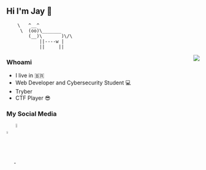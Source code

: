  ## Hi I'm Jay 👋
        \   ^__^
         \  (oo)\_______
            (__)\       )\/\
                ||----w |
                ||     ||

<img align="right" src="https://github-readme-stats.vercel.app/api?username=JaySant&show_icons=false&theme=nord"/>
  
### Whoami
- I live in :brazil:
- Web Developer and Cybersecurity Student 💻
- Tryber <img src="https://avatars.githubusercontent.com/u/51808343?s=280&v=4" width="10">
- CTF Player 😎

### My Social Media
<a href="https://www.linkedin.com/in/jaiana-s/">
<img align="center" alt="linkedin jay"  width="4%" height="4%" src="https://cdn.jsdelivr.net/gh/devicons/devicon/icons/linkedin/linkedin-plain.svg"/>
 </a>
<a href="https://www.instagram.com/jaysanty/">
<img align="center" alt="Instagram jay"  width="5%" height="5%" src="https://cdn.icon-icons.com/icons2/2716/PNG/512/instagram_logo_icon_173070.png"/>
</a>









